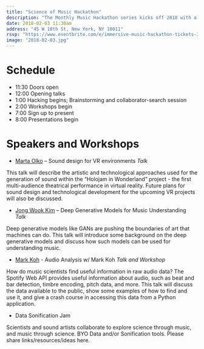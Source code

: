 ```yaml
---
title: "Science of Music Hackathon"
description: "The Monthly Music Hackathon series kicks off 2018 with a Science of Music Hackathon: a day-long, non-competitive, creative event exploring music across the fields of biology, physics, psychology and neuroscience. How does sound propagate through air? How do humans hear? Why does a guitar sound different from a clarinet? The event is open to musicians, students, educators, hackers, and everyone in between. Bring your curiosity and whatever you need to experiment with music!"
date: 2018-02-03 11:30am
address: "45 W 18th St, New York, NY 10011"
rsvp: "https://www.eventbrite.com/e/immersive-music-hackathon-tickets-39600372781"
image: "2018-02-03.jpg"
---
```

# Schedule
- 11:30 Doors open
- 12:00 Opening talks
- 1:00 Hacking begins; Brainstorming and collaborator-search session
- 2:00 Workshops begin
- 7:00 Sign up to present
- 8:00 Presentations begin

# Speakers and Workshops
- [Marta Olko](https://steinhardt.nyu.edu/marl/people/olko) – Sound design for VR environments *Talk*

This talk will describe the artistic and technological approaches used for the generation of sound within the “Holojam in Wonderland” project - the first multi-audience theatrical performance in virtual reality. Future plans for sound design and technological development for the upcoming VR projects will also be discussed.



- [Jong Wook Kim](http://jongwook.kim) – Deep Generative Models for Music Understanding *Talk*

Deep generative models like GANs are pushing the boundaries of art that machines can do. This talk will introduce some background on the deep generative models and discuss how such models can be used for understanding music.

- [Mark Koh](https://github.com/markkohdev) - Audio Analysis w/ Mark Koh *Talk and Workshop*

How do music scientists find useful information in raw audio data? The Spotify Web API provides useful information about audio, such as beat and bar detection, timbre encoding, pitch data, and more. This talk will discuss the data available to the public, show some examples of how to find and use it, and give a crash course in accessing this data from a Python application.

- Data Sonification Jam

Scientists and sound artists collaborate to explore science through music, and music through science. BYO Data and/or Sonification tools. Please share links/resources/ideas here.
